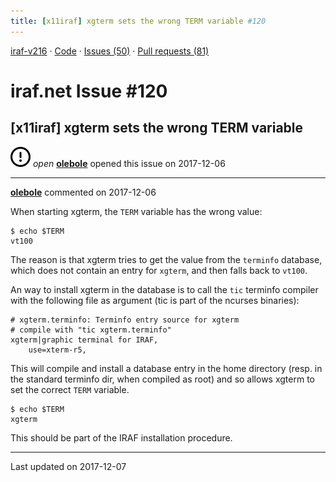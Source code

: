 ```yaml
---
title: [x11iraf] xgterm sets the wrong TERM variable #120
---
```


[iraf-v216](/iraf-v216) · [Code](https://github.com/iraf-community/iraf/tree/iraf-v216) · [Issues (50)](/iraf-v216/issues) · [Pull requests (81)](/iraf-v216/issues/pulls)

# iraf.net Issue #120
## [x11iraf] xgterm sets the wrong TERM variable
![open](issue-opened.svg) *open* **[olebole](https://github.com/olebole)** opened this issue on 2017-12-06

- - - -

**[olebole](https://github.com/olebole)** commented on 2017-12-06

When starting xgterm, the `TERM` variable has the wrong value:  
  
```  
$ echo $TERM  
vt100  
```  
  
The reason is that xgterm tries to get the value from the `terminfo` database, which does not contain an entry for `xgterm`, and then falls back to `vt100`.  
  
An way to install xgterm in the database is to call the `tic` terminfo compiler with the following file as argument (tic is part of the ncurses binaries):  
  
```  
# xgterm.terminfo: Terminfo entry source for xgterm  
# compile with "tic xgterm.terminfo"  
xgterm|graphic terminal for IRAF,  
	use=xterm-r5,  
```  
  
This will compile and install a database entry in the home directory (resp. in the standard terminfo dir, when compiled as root) and so allows xgterm to set the correct `TERM` variable.  
  
```  
$ echo $TERM  
xgterm  
```  
  
This should be part of the IRAF installation procedure.

- - - -

Last updated on 2017-12-07
